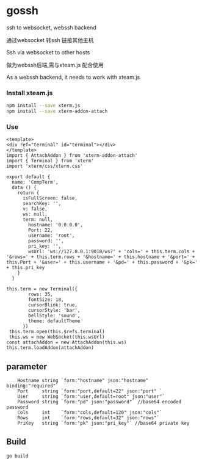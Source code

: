 # gossh

ssh to websocket, webssh backend

通过websocket 转ssh 链接其他主机

Ssh via websocket to other hosts

做为webssh后端,需与xteam.js 配合使用

As a webssh backend, it needs to work with xteam.js

### Install xteam.js
```bash
npm install --save xterm.js 
npm install --save xterm-addon-attach
```

### Use

```vue
<template>
<div ref="terminal" id="terminal"></div>
</template>
import { AttachAddon } from 'xterm-addon-attach'
import { Terminal } from 'xterm'
import 'xterm/css/xterm.css'

export default {
  name: 'CompTerm',
  data () {
    return {
      isFullScreen: false,
      searchKey: '',
      v: false,
      ws: null,
      term: null,
        hostname: '0.0.0.0',
        Port: 22,
        username: 'root',
        password: '',
        pri_key: '',
        wsUrl: 'ws://127.0.0.1:9018/ws?' + 'cols=' + this.term.cols + '&rows=' + this.term.rows + '&hostname=' + this.hostname + '&port=' + this.Port + '&user=' + this.username + '&pd=' + this.password + '&pk=' + this.pri_key
    }
  }

this.term = new Terminal({
        rows: 35,
        fontSize: 18,
        cursorBlink: true,
        cursorStyle: 'bar',
        bellStyle: 'sound',
        theme: defaultTheme
      })
 this.term.open(this.$refs.terminal)
 this.ws = new WebSocket(this.wsUrl)
const attachAddon = new AttachAddon(this.ws)
this.term.loadAddon(attachAddon)
```

## parameter

```golang
	Hostname string `form:"hostname" json:"hostname" binding:"required"`
	Port     string `form:"port,default=22" json:"port" `
	User     string `form:"user,default=root" json:"user"`
	Password string `form:"pd" json:"password"` //base64 encoded password
	Cols     int    `form:"cols,default=120" json:"cols"`
	Rows     int    `form:"rows,default=32" json:"rows"`
	PriKey   string `form:"pk" json:"pri_key"` //base64 private key
```
## Build 
```bash
go build 
```

